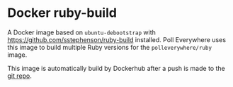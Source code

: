 # Docker ruby-build

A Docker image based on `ubuntu-debootstrap` with https://github.com/sstephenson/ruby-build installed. Poll Everywhere uses this image to build multiple Ruby versions for the `polleverywhere/ruby` image.

This image is automatically build by Dockerhub after a push is made to the [git repo](https://github.com/polleverywhere/docker_ruby-build).
